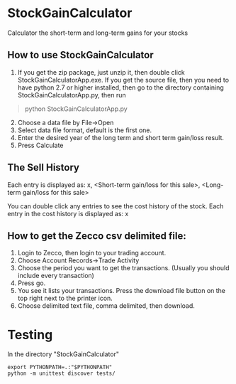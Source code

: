 StockGainCalculator
===================

Calculator the short-term and long-term gains for your stocks

## How to use StockGainCalculator

1. If you get the zip package, just unzip it, then double click StockGainCalculatorApp.exe. If you get the source file, then you need to have python 2.7 or higher installed, then go to the directory containing StockGainCalculatorApp.py, then run 
> python StockGainCalculatorApp.py
2. Choose a data file by File->Open
3. Select data file format, default is the first one.
4. Enter the desired year of the long term and short term gain/loss result.
5. Press Calculate


## The Sell History

Each entry is displayed as: <Date of the Sale> <Time of the sale> <Symbol of the stock> <Price>x<Quantity>, <Short-term gain/loss for this sale>, <Long-term gain/loss for this sale>


You can double click any entries to see the cost history of the stock. Each entry in the cost history is displayed as: <Date of the purchase> <Time of the purchase> <Quantity>x<Price>

## How to get the Zecco csv delimited file:

1. Login to Zecco, then login to your trading account.
2. Choose Account Records->Trade Activity
3. Choose the period you want to get the transactions. (Usually you should include every transaction)
4. Press go.
5. You see it lists your transactions. Press the download file button on the top right next to the printer icon.
6. Choose delimited text file, comma delimited, then download.

# Testing
In the directory "StockGainCalculator"

    export PYTHONPATH=.:"$PYTHONPATH"
    python -m unittest discover tests/
